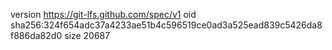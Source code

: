 version https://git-lfs.github.com/spec/v1
oid sha256:324f654adc37a4233ae51b4c596519ce0ad3a525ead839c5426da8f886da82d0
size 20687

